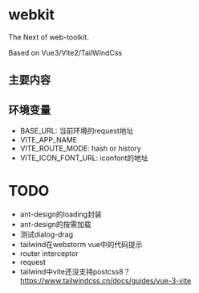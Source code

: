 # webkit

The Next of web-toolkit.

Based on Vue3/Vite2/TailWindCss

## 主要内容

## 环境变量

- BASE_URL: 当前环境的request地址
- VITE_APP_NAME
- VITE_ROUTE_MODE: hash or history
- VITE_ICON_FONT_URL: iconfont的地址

# TODO

- ant-design的loading封装
- ant-design的按需加载
- 测试dialog-drag
- tailwind在webstorm vue中的代码提示
- router interceptor
- request
- tailwind中vite还没支持postcss8？ https://www.tailwindcss.cn/docs/guides/vue-3-vite
